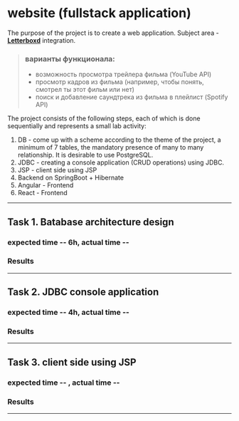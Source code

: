 # website (fullstack application)

The purpose of the project is to create a web application. Subject area - **[Letterboxd](https://letterboxd.com)** integration.<br>

> ### варианты функционала:
> + возможность просмотра трейлера фильма (YouTube API)<br>
> + просмотр кадров из фильма (например, чтобы понять, смотрел ты этот фильм или нет)<br>
> + поиск и добавление саундтрека из фильма в плейлист (Spotify API)<br>

The project consists of the following steps, each of which is done sequentially and represents a small lab activity:<br>

1. DB - come up with a scheme according to the theme of the project, a minimum of 7 tables, the mandatory presence of many to many relationship. It is desirable to use PostgreSQL.<br>
2. JDBC - creating a console application (CRUD operations) using JDBC.<br>
3. JSP - client side using JSP<br>
4. Backend on SpringBoot + Hibernate<br>
5. Angular - Frontend<br>
6. React - Frontend<br>

---

## Task 1. Вatabase architecture design
### expected time -- 6h,  actual time -- 

### Results

---

## Task 2. JDBC console application
### expected time -- 4h,  actual time -- 

### Results

---

## Task 3. client side using JSP
### expected time -- ,  actual time -- 

### Results

---
